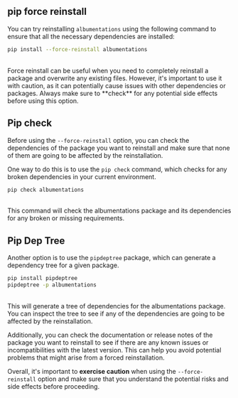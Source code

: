 ## pip force reinstall

You can try reinstalling `albumentations` using the following command to ensure that all the necessary dependencies are installed:

```sh
pip install --force-reinstall albumentations
```

<br>
Force reinstall can be useful when you need to completely reinstall a package and overwrite any existing files. However, it's important to use it with caution, as it can potentially cause issues with other dependencies or packages. Always make sure to **check** for any potential side effects before using this option.

## Pip check

Before using the `--force-reinstall` option, you can check the dependencies of the package you want to reinstall and make sure that none of them are going to be affected by the reinstallation. 

One way to do this is to use the `pip check` command, which checks for any broken dependencies in your current environment.

```sh
pip check albumentations 
```

<br>
This command will check the albumentations package and its dependencies for any broken or missing requirements.

## Pip Dep Tree

Another option is to use the `pipdeptree` package, which can generate a dependency tree for a given package.

```sh
pip install pipdeptree
pipdeptree -p albumentations
```

<br>
This will generate a tree of dependencies for the albumentations package. You can inspect the tree to see if any of the dependencies are going to be affected by the reinstallation.

Additionally, you can check the documentation or release notes of the package you want to reinstall to see if there are any known issues or incompatibilities with the latest version. This can help you avoid potential problems that might arise from a forced reinstallation.

Overall, it's important to **exercise caution** when using the `--force-reinstall` option and make sure that you understand the potential risks and side effects before proceeding.

<br>
